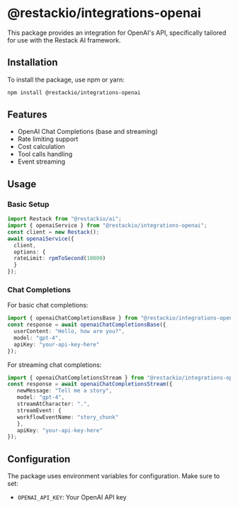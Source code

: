 # @restackio/integrations-openai

This package provides an integration for OpenAI's API, specifically tailored for use with the Restack AI framework.

## Installation

To install the package, use npm or yarn:

```bash
npm install @restackio/integrations-openai
```

## Features

- OpenAI Chat Completions (base and streaming)
- Rate limiting support
- Cost calculation
- Tool calls handling
- Event streaming

## Usage

### Basic Setup

```typescript
import Restack from "@restackio/ai";
import { openaiService } from "@restackio/integrations-openai";
const client = new Restack();
await openaiService({
  client,
  options: {
  rateLimit: rpmToSecond(10000)
  }
});
```

### Chat Completions

For basic chat completions:

```typescript
import { openaiChatCompletionsBase } from "@restackio/integrations-openai/functions";
const response = await openaiChatCompletionsBase({
  userContent: "Hello, how are you?",
  model: "gpt-4",
  apiKey: "your-api-key-here"
});
```

For streaming chat completions:

```typescript
import { openaiChatCompletionsStream } from "@restackio/integrations-openai/functions";
const response = await openaiChatCompletionsStream({
   newMessage: "Tell me a story",
   model: "gpt-4",
   streamAtCharacter: ".",
   streamEvent: {
   workflowEventName: "story_chunk"
   },
   apiKey: "your-api-key-here"
});
```

## Configuration

The package uses environment variables for configuration. Make sure to set:

- `OPENAI_API_KEY`: Your OpenAI API key
